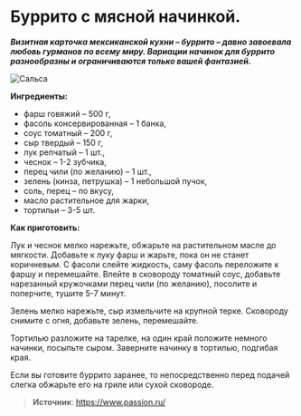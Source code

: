 # Буррито с мясной начинкой.

_**Визитная карточка мексиканской кухни – буррито – давно завоевала любовь гурманов по всему миру. Вариации начинок для буррито разнообразны и ограничиваются только вашей фантазией.**_

![Сальса](/images/Kulinar/Other/meksikanskie-recepty_3.jpg 'Сальса')

**Ингредиенты:**

- фарш говяжий – 500 г,
- фасоль консервированная – 1 банка,
- соус томатный – 200 г,
- сыр твердый – 150 г,
- лук репчатый – 1 шт.,
- чеснок – 1-2 зубчика,
- перец чили (по желанию) – 1 шт.,
- зелень (кинза, петрушка) – 1 небольшой пучок,
- соль, перец – по вкусу,
- масло растительное для жарки,
- тортильи – 3-5 шт.

**Как приготовить:**

Лук и чеснок мелко нарежьте, обжарьте на растительном масле до мягкости. Добавьте к луку фарш и жарьте, пока он не станет коричневым. С фасоли слейте жидкость, саму фасоль переложите к фаршу и перемешайте. Влейте в сковороду томатный соус, добавьте нарезанный кружочками перец чили (по желанию), посолите и поперчите, тушите 5-7 минут.

Зелень мелко нарежьте, сыр измельчите на крупной терке. Сковороду снимите с огня, добавьте зелень, перемешайте.

Тортилью разложите на тарелке, на один край положите немного начинки, посыпьте сыром. Заверните начинку в тортилью, подгибая края.

Если вы готовите буррито заранее, то непосредственно перед подачей слегка обжарьте его на гриле или сухой сковороде.

> **Источник**: https://www.passion.ru/
